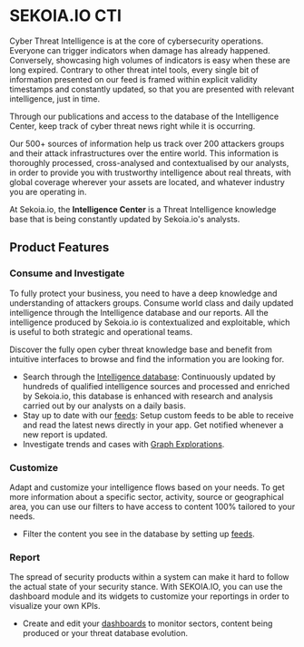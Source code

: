# SEKOIA.IO CTI

Cyber Threat Intelligence is at the core of cybersecurity operations. Everyone can trigger indicators when damage has already happened.
Conversely, showcasing high volumes of indicators is easy when these are long expired. Contrary to other threat intel tools, every single bit of information presented on our feed is framed within explicit validity timestamps and constantly updated, so that you are presented with relevant intelligence, just in time.

Through our publications and access to the database of the Intelligence Center, keep track of cyber threat news right while it is occurring.

Our 500+ sources of information help us track over 200 attackers groups and their attack infrastructures over the entire world. This information is thoroughly processed, cross-analysed and contextualised by our analysts, in order to provide you with trustworthy intelligence about real threats, with global coverage wherever your assets are located, and whatever industry you are operating in.

At Sekoia.io, the **Intelligence Center** is a Threat Intelligence knowledge base that is being constantly updated by Sekoia.io's analysts.

## Product Features

### Consume and Investigate

To fully protect your business, you need to have a deep knowledge and understanding of attackers groups. Consume world class and daily updated intelligence through the Intelligence database and our reports. All the intelligence produced by Sekoia.io is contextualized and exploitable, which is useful to both strategic and operational teams.

Discover the fully open cyber threat knowledge base and benefit from intuitive interfaces to browse and find the information you are looking for.

- Search through the [Intelligence database](features/consume/intelligence.md): Continuously updated by hundreds of qualified intelligence sources and processed and enriched by Sekoia.io, this database is enhanced with research and analysis carried out by our analysts on a daily basis.
- Stay up to date with our [feeds](features/consume/feeds.md): Setup custom feeds to be able to receive and read the latest news directly in your app. Get notified whenever a new report is updated.
- Investigate trends and cases with [Graph Explorations](features/consume/graph_explorations.md).

### Customize

Adapt and customize your intelligence flows based on your needs. To get more information about a specific sector, activity, source or geographical area, you can use our filters to have access to content 100% tailored to your needs.

- Filter the content you see in the database by setting up [feeds](features/consume/feeds.md).

### Report

The spread of security products within a system can make it hard to follow the actual state of your security stance. With SEKOIA.IO, you can use the dashboard module and its widgets to customize your reportings in order to visualize your own KPIs.

- Create and edit your [dashboards](features/monitor/dashboard.md) to monitor sectors, content being produced or your threat database evolution.
